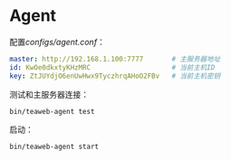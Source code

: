 # Agent
配置*configs/agent.conf*：
~~~yaml
master: http://192.168.1.100:7777       # 主服务器地址
id: KwOe0dkxtyKHzMRC                    # 当前主机ID
key: ZtJUYdjO6enUwHwx9TyczhrqAHoO2FBv   # 当前主机密钥
~~~

测试和主服务器连接：
~~~bash
bin/teaweb-agent test
~~~

启动：
~~~bash
bin/teaweb-agent start
~~~
